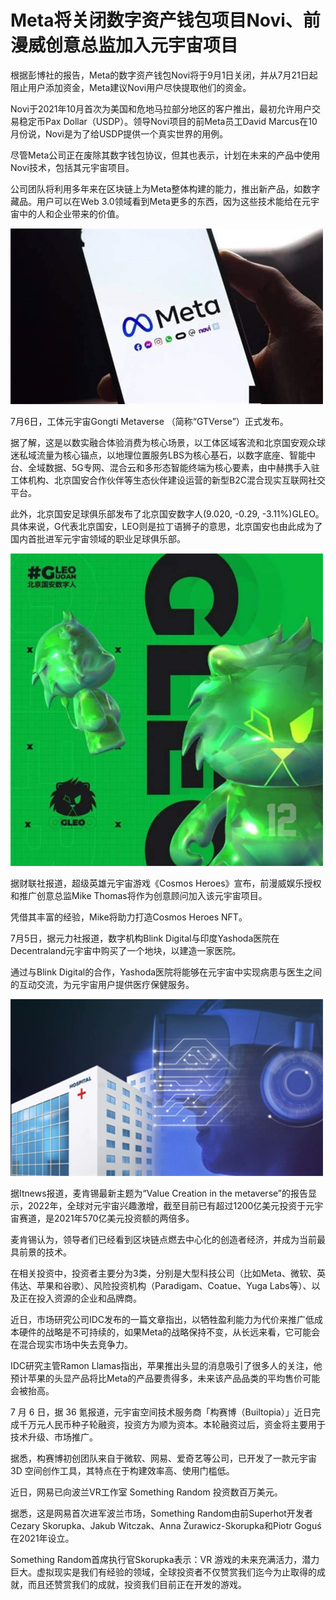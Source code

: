 # Meta将关闭数字资产钱包项目Novi、前漫威创意总监加入元宇宙项目


根据彭博社的报告，Meta的数字资产钱包Novi将于9月1日关闭，并从7月21日起阻止用户添加资金，Meta建议Novi用户尽快提取他们的资金。

Novi于2021年10月首次为美国和危地马拉部分地区的客户推出，最初允许用户交易稳定币Pax Dollar（USDP）。领导Novi项目的前Meta员工David Marcus在10月份说，Novi是为了给USDP提供一个真实世界的用例。

尽管Meta公司正在废除其数字钱包协议，但其也表示，计划在未来的产品中使用Novi技术，包括其元宇宙项目。

公司团队将利用多年来在区块链上为Meta整体构建的能力，推出新产品，如数字藏品。用户可以在Web 3.0领域看到Meta更多的东西，因为这些技术能给在元宇宙中的人和企业带来的价值。

![配图](bd4a-9ea4c3e609abe3ecbc5aad8d02c825d4.jpg)

7月6日，工体元宇宙Gongti Metaverse （简称“GTVerse”）正式发布。

据了解，这是以数实融合体验消费为核心场景，以工体区域客流和北京国安观众球迷私域流量为核心锚点，以地理位置服务LBS为核心基石，以数字底座、智能中台、全域数据、5G专网、混合云和多形态智能终端为核心要素，由中赫携手入驻工体机构、北京国安合作伙伴等生态伙伴建设运营的新型B2C混合现实互联网社交平台。

此外，北京国安足球俱乐部发布了北京国安数字人(9.020, -0.29, -3.11%)GLEO。具体来说，G代表北京国安，LEO则是拉丁语狮子的意思，北京国安也由此成为了国内首批进军元宇宙领域的职业足球俱乐部。

![配图](1433-430418e60a6d0f696641987b94357bf9.jpg)

据财联社报道，超级英雄元宇宙游戏《Cosmos Heroes》宣布，前漫威娱乐授权和推广创意总监Mike Thomas将作为创意顾问加入该元宇宙项目。

凭借其丰富的经验，Mike将助力打造Cosmos Heroes NFT。

7月5日，据元力社报道，数字机构Blink Digital与印度Yashoda医院在Decentraland元宇宙中购买了一个地块，以建造一家医院。

通过与Blink Digital的合作，Yashoda医院将能够在元宇宙中实现病患与医生之间的互动交流，为元宇宙用户提供医疗保健服务。

![配图](e1f0-d6af0310a7ec1ed12454077ffa9ab485.png)


据Itnews报道，麦肯锡最新主题为“Value Creation in the metaverse”的报告显示，2022年，全球对元宇宙兴趣激增，截至目前已有超过1200亿美元投资于元宇宙赛道，是2021年570亿美元投资额的两倍多。

麦肯锡认为，领导者们已经看到区块链点燃去中心化的创造者经济，并成为当前最具前景的技术。

在相关投资中，投资者主要分为3类，分别是大型科技公司（比如Meta、微软、英伟达、苹果和谷歌）、风险投资机构（Paradigam、Coatue、Yuga Labs等）、以及正在投入资源的企业和品牌商。

近日，市场研究公司IDC发布的一篇文章指出，以牺牲盈利能力为代价来推广低成本硬件的战略是不可持续的，如果Meta的战略保持不变，从长远来看，它可能会在混合现实市场中失去竞争力。

IDC研究主管Ramon Llamas指出，苹果推出头显的消息吸引了很多人的关注，他预计苹果的头显产品将比Meta的产品要贵得多，未来该产品品类的平均售价可能会被抬高。

7 月 6 日，据 36 氪报道，元宇宙空间技术服务商「构赛博（Builtopia）」近日完成千万元人民币种子轮融资，投资方为顺为资本。本轮融资过后，资金将主要用于技术升级、市场推广。

据悉，构赛博初创团队来自于微软、网易、爱奇艺等公司，已开发了一款元宇宙 3D 空间创作工具，其特点在于构建效率高、使用门槛低。

近日，网易已向波兰VR工作室 Something Random 投资数百万美元。

据悉，这是网易首次进军波兰市场，Something Random由前Superhot开发者Cezary Skorupka、Jakub Witczak、Anna Żurawicz-Skorupka和Piotr Goguś在2021年设立。

Something Random首席执行官Skorupka表示：VR 游戏的未来充满活力，潜力巨大。虚拟现实是我们有经验的领域，全球投资者不仅赞赏我们迄今为止取得的成就，而且还赞赏我们的成就，投资我们目前正在开发的游戏。

